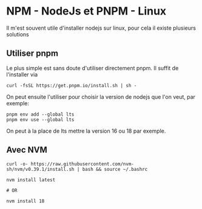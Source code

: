 # NPM - NodeJs et PNPM - Linux

Il m'est souvent utile d'installer nodejs sur linux, pour cela il existe plusieurs solutions

## Utiliser pnpm

Le plus simple est sans doute d'utiliser directement pnpm. Il suffit de l'installer via

```
curl -fsSL https://get.pnpm.io/install.sh | sh -
```

On peut ensuite l'utiliser pour choisir la version de nodejs que l'on veut, par exemple:

```
pnpm env add --global lts
pnpm env use --global lts
```

On peut à la place de lts mettre la version 16 ou 18 par exemple.

## Avec NVM

```
curl -o- https://raw.githubusercontent.com/nvm-sh/nvm/v0.39.1/install.sh | bash && source ~/.bashrc
```

```
nvm install latest

# OR

nvm install 18
```







